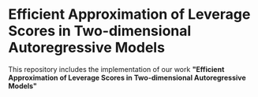 # Efficient Approximation of Leverage Scores in Two-dimensional Autoregressive Models
This repository includes the implementation of our work **"Efficient Approximation of Leverage Scores in Two-dimensional Autoregressive Models"**
